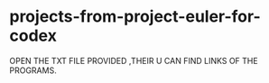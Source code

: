 # projects-from-project-euler-for-codex
OPEN THE TXT FILE PROVIDED ,THEIR U CAN FIND LINKS OF THE PROGRAMS.
